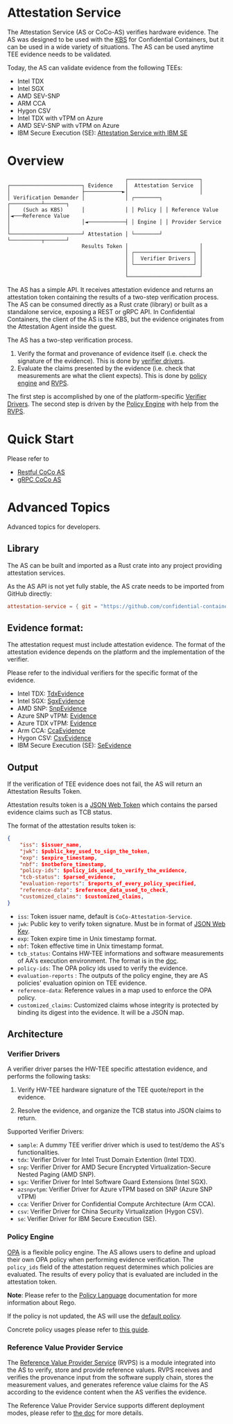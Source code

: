 # Attestation Service

The Attestation Service (AS or CoCo-AS) verifies hardware evidence.
The AS was designed to be used with the [KBS](../kbs) for Confidential Containers,
but it can be used in a wide variety of situations.
The AS can be used anytime TEE evidence needs to be validated.

Today, the AS can validate evidence from the following TEEs:
- Intel TDX
- Intel SGX
- AMD SEV-SNP
- ARM CCA
- Hygon CSV
- Intel TDX with vTPM on Azure
- AMD SEV-SNP with vTPM on Azure
- IBM Secure Execution (SE): [Attestation Service with IBM SE](../deps/verifier/src/se/README.md)

# Overview
```
                                      ┌───────────────────────┐
┌───────────────────────┐ Evidence    │  Attestation Service  │
│                       ├────────────►│                       │
│ Verification Demander │             │ ┌────────┐ ┌──────────┴───────┐
│    (Such as KBS)      │             │ │ Policy │ │ Reference Value  │◄───Reference Value
│                       │◄────────────┤ │ Engine │ │ Provider Service │
└───────────────────────┘ Attestation │ └────────┘ └──────────┬───────┘
                        Results Token │                       │
                                      │ ┌───────────────────┐ │
                                      │ │  Verifier Drivers │ │
                                      │ └───────────────────┘ │
                                      │                       │
                                      └───────────────────────┘
```

The AS has a simple API. It receives attestation evidence and returns an attestation token
containing the results of a two-step verification process.
The AS can be consumed directly as a Rust crate (library) or built as a standalone service,
exposing a REST or gRPC API.
In Confidential Containers, the client of the AS is the KBS, but the evidence originates
from the Attestation Agent inside the guest.

The AS has a two-step verification process.

1. Verify the format and provenance of evidence itself (i.e. check the signature of the evidence). This is done by [verifier drivers](#verifier-drivers).
2. Evaluate the claims presented by the evidence (i.e. check that measurements are what the client expects). This is done by [policy engine](#policy-engine) and [RVPS](#reference-value-provider-service).

The first step is accomplished by one of the platform-specific [Verifier Drivers](#verifier-drivers).
The second step is driven by the [Policy Engine](#policy-engine) with help from the [RVPS](#reference-value-provider-service).

# Quick Start

Please refer to
- [Restful CoCo AS](docs/restful-as.md#quick-start)
- [gRPC CoCo AS](docs/grpc-as.md#quick-start)

# Advanced Topics 

Advanced topics for developers.

## Library

The AS can be built and imported as a Rust crate into any project providing attestation services.

As the AS API is not yet fully stable, the AS crate needs to be imported from GitHub directly:

```toml
attestation-service = { git = "https://github.com/confidential-containers/trustee" }
```

## Evidence format:

The attestation request must include attestation evidence.
The format of the attestation evidence depends on the platform
and the implementation of the verifier.

Please refer to the individual verifiers for the specific format of the evidence.
- Intel TDX: [TdxEvidence](../deps/verifier/src/tdx/mod.rs)
- Intel SGX: [SgxEvidence](../deps/verifier/src/sgx/mod.rs)
- AMD SNP: [SnpEvidence](../deps/verifier/src/snp/mod.rs)
- Azure SNP vTPM: [Evidence](../deps/verifier/src/az_snp_vtpm/mod.rs)
- Azure TDX vTPM: [Evidence](../deps/verifier/src/az_tdx_vtpm/mod.rs)
- Arm CCA: [CcaEvidence](../deps/verifier/src/cca/mod.rs)
- Hygon CSV: [CsvEvidence](../deps/verifier/src/csv/mod.rs)
- IBM Secure Execution (SE): [SeEvidence](../deps/verifier/src/se/mod.rs)

## Output

If the verification of TEE evidence does not fail, the AS will return an Attestation Results Token.

Attestation results token is a [JSON Web Token](https://datatracker.ietf.org/doc/html/rfc7519) which contains the parsed evidence claims such as TCB status.

The format of the attestation results token is:

```json
{
    "iss": $issuer_name,
    "jwk": $public_key_used_to_sign_the_token,
    "exp": $expire_timestamp,
    "nbf": $notbefore_timestamp,
    "policy-ids": $policy_ids_used_to_verify_the_evidence,
    "tcb-status": $parsed_evidence,
    "evaluation-reports": $reports_of_every_policy_specified,
    "reference-data": $reference_data_used_to_check,
    "customized_claims": $customized_claims,
}
```

* `iss`: Token issuer name, default is `CoCo-Attestation-Service`.
* `jwk`: Public key to verify token signature. Must be in format of [JSON Web Key](https://datatracker.ietf.org/doc/html/rfc7517).
* `exp`: Token expire time in Unix timestamp format.
* `nbf`: Token effective time in Unix timestamp format.
* `tcb_status`: Contains HW-TEE informations and software measurements of AA's execution environment. The format is in the [doc](./docs/parsed_claims.md).
* `policy-ids`: The OPA policy ids used to verify the evidence.
* `evaluation-reports` : The outputs of the policy engine, they are AS policies' evaluation opinion on TEE evidence.
* `reference-data`: Reference values in a map used to enforce the OPA policy.
* `customized_claims`: Customized claims whose integrity is protected by binding its digest into the evidence. It will be a JSON map.

## Architecture

### Verifier Drivers

A verifier driver parses the HW-TEE specific attestation evidence, and performs the following tasks:

1. Verify HW-TEE hardware signature of the TEE quote/report in the evidence.

2. Resolve the evidence, and organize the TCB status into JSON claims to return.

Supported Verifier Drivers:

- `sample`: A dummy TEE verifier driver which is used to test/demo the AS's functionalities.
- `tdx`: Verifier Driver for Intel Trust Domain Extention (Intel TDX).
- `snp`: Verifier Driver for AMD Secure Encrypted Virtualization-Secure Nested Paging (AMD SNP).
- `sgx`: Verifier Driver for Intel Software Guard Extensions (Intel SGX).
- `azsnpvtpm`: Verifier Driver for Azure vTPM based on SNP (Azure SNP vTPM)
- `cca`: Verifier Driver for Confidential Compute Architecture (Arm CCA).
- `csv`: Verifier Driver for China Security Virtualization (Hygon CSV).
- `se`: Verifier Driver for IBM Secure Execution (SE).

### Policy Engine

[OPA](https://www.openpolicyagent.org/docs/latest/) is a flexible policy engine.
The AS allows users to define and upload their own OPA policy when performing evidence verification.
The `policy_ids` field of the attestation request determines which policies are evaluated.
The results of every policy that is evaluated are included in the attestation token.

**Note**: Please refer to the [Policy Language](https://www.openpolicyagent.org/docs/latest/policy-language/) documentation for more information about Rego.

If the policy is not updated, the AS will use the [default policy](src/token/ear_default_policy.rego).

Concrete policy usages please refer to [this guide](docs/policy.md).

### Reference Value Provider Service

The [Reference Value Provider Service](../rvps/README.md) (RVPS) is a module integrated into the AS to verify,
store and provide reference values. RVPS receives and verifies the provenance input from the software supply chain,
stores the measurement values, and generates reference value claims for the AS according to the evidence content when the AS verifies the evidence.

The Reference Value Provider Service supports different deployment modes,
please refer to [the doc](../rvps/README.md#run-mode) for more details.
